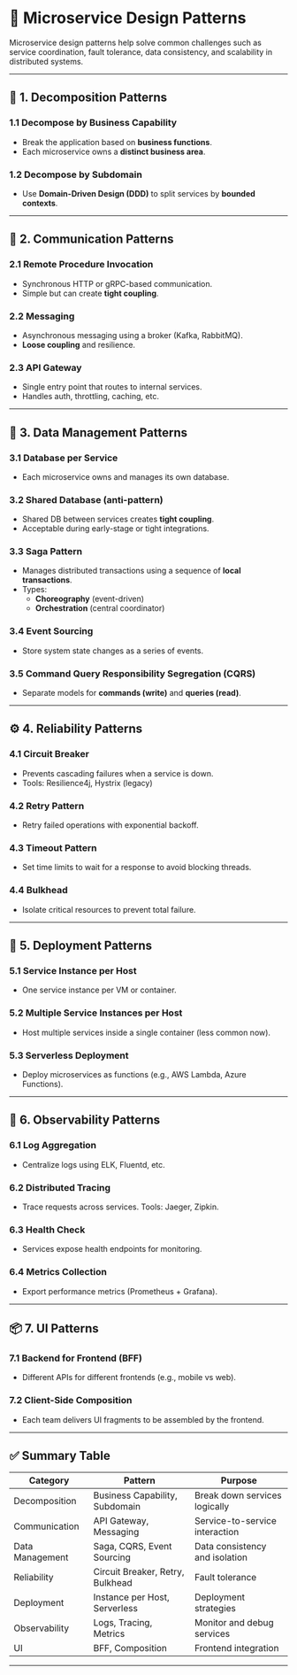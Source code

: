 # 🧠 Microservice Design Patterns

Microservice design patterns help solve common challenges such as service coordination, fault tolerance, data consistency, and scalability in distributed systems.

---

## 🧩 1. Decomposition Patterns

### 1.1 Decompose by Business Capability
- Break the application based on **business functions**.
- Each microservice owns a **distinct business area**.

### 1.2 Decompose by Subdomain
- Use **Domain-Driven Design (DDD)** to split services by **bounded contexts**.

---

## 📡 2. Communication Patterns

### 2.1 Remote Procedure Invocation
- Synchronous HTTP or gRPC-based communication.
- Simple but can create **tight coupling**.

### 2.2 Messaging
- Asynchronous messaging using a broker (Kafka, RabbitMQ).
- **Loose coupling** and resilience.

### 2.3 API Gateway
- Single entry point that routes to internal services.
- Handles auth, throttling, caching, etc.

---

## 💾 3. Data Management Patterns

### 3.1 Database per Service
- Each microservice owns and manages its own database.

### 3.2 Shared Database (anti-pattern)
- Shared DB between services creates **tight coupling**.
- Acceptable during early-stage or tight integrations.

### 3.3 Saga Pattern
- Manages distributed transactions using a sequence of **local transactions**.
- Types:
  - **Choreography** (event-driven)
  - **Orchestration** (central coordinator)

### 3.4 Event Sourcing
- Store system state changes as a series of events.

### 3.5 Command Query Responsibility Segregation (CQRS)
- Separate models for **commands (write)** and **queries (read)**.

---

## ⚙️ 4. Reliability Patterns

### 4.1 Circuit Breaker
- Prevents cascading failures when a service is down.
- Tools: Resilience4j, Hystrix (legacy)

### 4.2 Retry Pattern
- Retry failed operations with exponential backoff.

### 4.3 Timeout Pattern
- Set time limits to wait for a response to avoid blocking threads.

### 4.4 Bulkhead
- Isolate critical resources to prevent total failure.

---

## 🔄 5. Deployment Patterns

### 5.1 Service Instance per Host
- One service instance per VM or container.

### 5.2 Multiple Service Instances per Host
- Host multiple services inside a single container (less common now).

### 5.3 Serverless Deployment
- Deploy microservices as functions (e.g., AWS Lambda, Azure Functions).

---

## 🔀 6. Observability Patterns

### 6.1 Log Aggregation
- Centralize logs using ELK, Fluentd, etc.

### 6.2 Distributed Tracing
- Trace requests across services. Tools: Jaeger, Zipkin.

### 6.3 Health Check
- Services expose health endpoints for monitoring.

### 6.4 Metrics Collection
- Export performance metrics (Prometheus + Grafana).

---

## 📦 7. UI Patterns

### 7.1 Backend for Frontend (BFF)
- Different APIs for different frontends (e.g., mobile vs web).

### 7.2 Client-Side Composition
- Each team delivers UI fragments to be assembled by the frontend.

---

## ✅ Summary Table

| Category              | Pattern                        | Purpose                          |
|-----------------------|--------------------------------|----------------------------------|
| Decomposition         | Business Capability, Subdomain | Break down services logically   |
| Communication         | API Gateway, Messaging         | Service-to-service interaction  |
| Data Management       | Saga, CQRS, Event Sourcing     | Data consistency and isolation  |
| Reliability           | Circuit Breaker, Retry, Bulkhead | Fault tolerance                |
| Deployment            | Instance per Host, Serverless  | Deployment strategies           |
| Observability         | Logs, Tracing, Metrics         | Monitor and debug services      |
| UI                    | BFF, Composition               | Frontend integration            |

---
